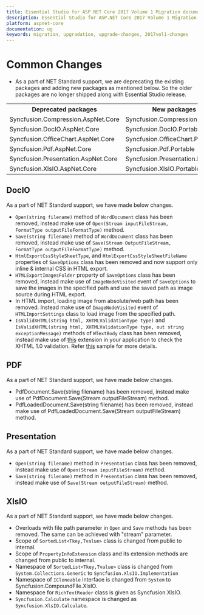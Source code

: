 ```yaml
---
title: Essential Studio for ASP.NET Core 2017 Volume 1 Migration document
description: Essential Studio for ASP.NET Core 2017 Volume 1 Migration document
platform: aspnet-core
documentation: ug
keywords: migration, upgradation, upgrade-changes, 2017vol1-changes
---
```


# Common Changes

* As a part of NET Standard support, we are deprecating the existing packages and adding new packages as mentioned below. So the older packages are no longer shipped along with Essential Studio release.

<table class="params">
<tbody>
<tr>
<th>Deprecated packages</th>
<th>New packages</th>
</tr>
<tr>
<td>Syncfusion.Compression.AspNet.Core</td>
<td>Syncfusion.Compression.Portable</td>
</tr>
<tr>
<td>Syncfusion.DocIO.AspNet.Core</td>
<td>Syncfusion.DocIO.Portable</td>
</tr>
<tr>
<td>Syncfusion.OfficeChart.AspNet.Core</td>
<td>Syncfusion.OfficeChart.Portable</td>
</tr>
<tr>
<td>Syncfusion.Pdf.AspNet.Core</td>
<td>Syncfusion.Pdf.Portable</td>
</tr>
<tr>
<td>Syncfusion.Presentation.AspNet.Core</td>
<td>Syncfusion.Presentation.Portable</td>
</tr>
<tr>
<td>Syncfusion.XlsIO.AspNet.Core</td>
<td>Syncfusion.XlsIO.Portable</td>
</tr>
</tbody>
</table>

## DocIO

As a part of NET Standard support, we have made below changes.

* `Open(string filename)` method of `WordDocument` class has been removed, instead make use of `Open(Stream inputFileStream, FormatType outputFileFormatType)` method.
* `Save(string filename)` method of `WordDocument` class has been removed, instead make use of `Save(Stream OutputFileStream, FormatType outputFileFormatType)` method.
* `HtmlExportCssStyleSheetType`, and `HtmlExportCssStyleSheetFileName` properties of `SaveOptions` class has been removed and now support only inline & internal CSS in HTML export.
* `HTMLExportImagesFolder` property of `SaveOptions` class has been removed, instead make use of `ImageNodeVisited` event of `SaveOptions` to save the images in the specified path and use the saved path as image source during HTML export.
* In HTML import, loading image from absolute/web path has been removed. Instead make use of `ImageNodeVisited` event of `HTMLImportSettings` class to load image from the specified path.
* `IsValidXHTML(string html, XHTMLValidationType type)` and `IsValidXHTML(string html, XHTMLValidationType type, out string exceptionMessage)` methods of `WTextBody` class has been removed, instead make use of [this](http://www.syncfusion.com/downloads/support/directtrac/general/HTMLVA~1-1531659666.ZIP) extension in your application to check the XHTML 1.0 validation. Refer [this](http://www.syncfusion.com/downloads/support/directtrac/general/HTMLCO~1-516511074.ZIP) sample for more details.

## PDF

As a part of NET Standard support, we have made below changes.

* PdfDocument.Save(string filename) has been removed, instead make use of PdfDocument.Save(Stream outputFileStream) method.
* PdfLoadedDocument.Save(string filename) has been removed, instead make use of PdfLoadedDocument.Save(Stream outputFileStream) method.

## Presentation

As a part of NET Standard support, we have made below changes.

* `Open(string filename)` method in `Presentation` class has been removed, instead make use of `Open(Stream inputFileStream)` method.
* `Save(string filename)` method in `Presentation` class has been removed, instead make use of `Save(Stream outputFileStream)` method.

## XlsIO

As a part of NET Standard support, we have made below changes.

* Overloads with file path parameter in `Open` and `Save` methods has been removed. The same can be achieved with "stream" parameter.
* Scope of `SortedList<Tkey,Tvalue>` class is changed from public to internal.
* Scope of `PropertyInfoExtension` class and its extension methods are changed from public to internal.
* Namespace of `SortedList<Tkey,Tvalue>` class is changed from `System.Collections.Generic` to `Syncfusion.XlsIO.Implementation`
* Namespace of `ICloneable` interface is changed from `System` to Syncfusion.CompoundFile.XlsIO.
* Namespace for `RichTextReader` class is given as Syncfusion.XlsIO.
* `Syncfusion.Calculate` namespace is changed as `Syncfusion.XlsIO.Calculate`.
